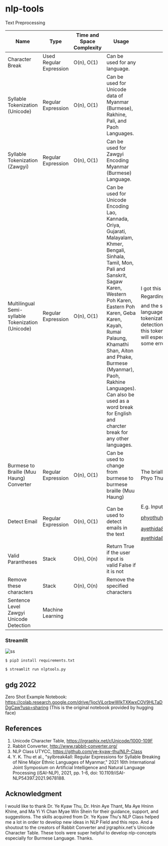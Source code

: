 # nlp-tools

 Text Preprocessing

 Name | Type | Time and Space Complexity| Usage|Note|
| ------------- | ------------- |------------- |------------- |------------- |
Character Break| Used Regular Expression |O(n), O(1)|Can be used for any language.
Syllable Tokenization (Unicode)| Regular Expression |O(n), O(1)| Can be used for Unicode data of Myanmar (Burmese), Rakhine, Pali, and Paoh Languages.
Syllable Tokenization (Zawgyi)| Regular Expression |O(n), O(1)| Can be used for Zawgyi Encoding Myanmar (Burmese) Language.
Multilingual Semi-syllable Tokenization (Unicode)|Regular Expression|O(n), O(1)|Can be used for Unicode Encoding Lao, Kannada, Oriya, Gujarati, Malayalam, Khmer, Bengali, Sinhala, Tamil, Mon, Pali and Sanskrit, Sagaw Karen, Western Poh Karen, Eastern Poh Karen, Geba Karen, Kayah, Rumai Palaung, Khamathi Shan, Aiton and Phake, Burmese (Myanmar), Paoh, Rakhine Languages). Can also be used as a word break for English and charcter break for any other languages.|I got this new idea while working in keywords detection in burmese and other two languages. Regarding keywords detection, the word like "ဘောမ" can be found in the sentence like "သင်္ဘောမျိုး" and the scanerio is irrelevant. And luckily I found an alternative that would be helpful for three languages. Here, semi-syllable does not refer to the minor syllable in phonology. Instead, it is new tokenization that does not break into a full syllable mode. Now I found that it is useful in keyword detection to reduce False Positive errors. (I may explain why keywords detection later)The beauty of this tokenization would be you don't need to know much about the nature of the specific language. It will especially work for a similar script like Brahmic Script. Since it is in the initial state, it may have some errors.
Burmese to Braille (Muu Haung) Converter|Regular Expression|O(n), O(1)|Can be used to change from burmese to burmese braille (Muu Haung)| The brialle to burmese dictonary may need to be updated. The data for the dicitonary is prepared by Phyo Thu Htet, Naing Linn Phyo and Thiha Nyein.
Detect Email|Regular Expression|O(n), O(1)|Can be used to detect emails in the text<br>|E.g. Input: ဒီနေ့တော့ phyothuhtet39@gmail.com ဆီကို mail  ပို့ရမယ်။ နေဉီး သူက Microsoft Mail phyothuhtet@studentambassadors.com ကို သုံးတာလားမေးကြည့်ပါဦး။ ငါ ayethida89.young@utycc.edu.mm  ကနေ ပို့လိုက်မယ်။, Output: ayethida89.young@utycc.edu.mm;phyothuhtet39@gmail.com;phyothuhtet@studentambassadors.com
Valid Parantheses|Stack|O(n), O(n)|Return True if the user input is valid False if it is not<br>
Remove these characters|Stack|O(n), O(n)|Remove the specified characters<br>
Sentence Level Zawgyi Unicode Detection|Machine Learning||


### Streamlit

![ss](https://github.com/SaPhyoThuHtet/nlp-tools/blob/main/images/Screenshot%20from%202021-07-27%2016-52-42.png "Current Version")

```
$ pip3 install requirements.txt
```

```
$ streamlit run nlptools.py
```
## gdg 2022
Zero Shot Example Notebook: https://colab.research.google.com/drive/1jocViLorbwWIkTXKwxCOV9HLTaDDgCaw?usp=sharing (This is the original notebook provided by hugging face)

## References
1. Unicode Character Table, https://jrgraphix.net/r/Unicode/1000-109F
2. Rabbit Converter, http://www.rabbit-converter.org/
3. NLP Class UTYCC, https://github.com/ye-kyaw-thu/NLP-Class
4. Y. K. Thu et al., "sylbreak4all: Regular Expressions for Syllable Breaking of Nine Major Ethnic Languages of Myanmar," 2021 16th International Joint Symposium on Artificial Intelligence and Natural Language Processing (iSAI-NLP), 2021, pp. 1-6, doi: 10.1109/iSAI-NLP54397.2021.9678188.


## Acknowledgment
I would like to thank Dr. Ye Kyaw Thu, Dr. Hnin Aye Thant, Ma Aye Hninn Khine, ​and Ma Yi Yi Chan Myae Win Shein for their guidance, support, and suggestions. The skills acquired from Dr. Ye Kyaw Thu's NLP Class helped me a lot in order to develop new ideas in NLP Field and this repo. And a shoutout to the creators of Rabbit Converter and jrgraphix.net's Unicode Character Table. These tools were super helpful to develop nlp-concepts especially for Burmese Language. Thanks.

